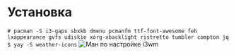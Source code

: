 # Установка
`# pacman -S i3-gaps sbxkb dmenu pcmanfm ttf-font-awesome feh lxappearance gvfs udiskie xorg-xbacklight ristretto tumbler compton jq`
`$ yay -S weather-icons`
![Ман по настройке i3wm](https://i.imgur.com/vj7IZCO.png "Ман по настройке i3wm")
